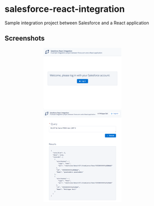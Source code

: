 # salesforce-react-integration
Sample integration project between Salesforce and a React application

## Screenshots
<div style="text-align:center;">
	<img src="/screenshots/login.png?raw=true" width="50%" alt="Login screen"/>
	<img src="/screenshots/main.png?raw=true" width="50%" alt="Main screen"/>
</div>
